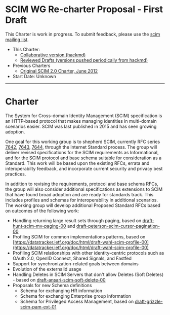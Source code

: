 
# SCIM WG Re-charter Proposal - First Draft
This Charter is work in progress. To submit feedback,
please use the [scim mailing list](https://www.ietf.org/mailman/listinfo/scim).

-   This Charter: 
    -   [Collaborative version (hackmd)](https://hackmd.io/gj0Du6xHRBq5wAwqFMueFg)
    -   [Reviewed Drafts (versions pushed periodically from hackmd)](https://github.com/SCIM-Interest-Group/wiki/blob/main/WGcharter-firstdraft.md)
-   Previous Charters
    -   [Original SCIM 2.0 Charter, June 2012](https://datatracker.ietf.org/doc/charter-ietf-scim/)
-   Start Date: Unknown
---
# Charter 

The System for Cross-domain Identity Management (SCIM) specification
is an HTTP-based protocol that makes managing identities in multi-domain scenarios easier. SCIM was last published in 2015 and has seen growing adoption.

One goal for this working group is to shepherd SCIM, currently RFC series [7642](https://datatracker.ietf.org/doc/html/rfc7642), [7643](https://datatracker.ietf.org/doc/html/rfc7643), [7644](https://datatracker.ietf.org/doc/html/rfc7644), through the Internet Standard process. The group will deliver revised specifications for the SCIM requirements as Informational, and for the SCIM protocol and base schema suitable for consideration as a Standard. This work will be based upon the existing RFCs, errata and interoperabilty feedback, and incorporate current security and privacy best practices.

In addition to revising the requirements, protocol and base schema RFCs, the group will also consider additional specifications as extensions to SCIM that have found broad adoption and are ready for standards track.  This includes profiles and schemas for interoperability in additional scenarios.  The working group will develop additional Proposed Standard RFCs based on outcomes of the following work:

* Handling returning large result sets through paging, based on [draft-hunt-scim-mv-paging-00](https://tools.ietf.org/id/draft-hunt-scim-mv-paging-00.html)	and [draft-peterson-scim-cursor-pagination-00](https://tools.ietf.org/html/draft-peterson-scim-cursor-pagination-00)
* Profiling SCIM for common implementations patterns, based on [https://datatracker.ietf.org/doc/html/draft-wahl-scim-profile-00](https://datatracker.ietf.org/doc/html/draft-wahl-scim-profile-00) 
* Profiling SCIM relationships with other identity-centric protocols such as OAuth 2.0, OpenID Connect, Shared Signals, and Fastfed
* Support for synchronization-related goals between domains
* Evolution of the externalid usage
* Handling Deletes in SCIM Servers that don't allow Deletes (Soft Deletes) - based on [draft-ansari-scim-soft-delete-00](https://tools.ietf.org/html/draft-ansari-scim-soft-delete-00)
* Proposals for new Schema definitions
    * Schema for exchanging HR information
    * Schema for exchanging Enterprise group information
    * Schema for Privileged Access Management, based on [draft-grizzle-scim-pam-ext-01](https://tools.ietf.org/html/draft-grizzle-scim-pam-ext-01)



